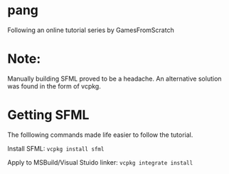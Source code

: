 # pang
Following an online tutorial series by GamesFromScratch

# Note:
Manually building SFML proved to be a headache. An alternative solution was found in the form of vcpkg.

# Getting SFML

The folllowing commands made life easier to follow the tutorial.

Install SFML:
`vcpkg install sfml`

Apply to MSBuild/Visual Stuido linker:
`vcpkg integrate install`
